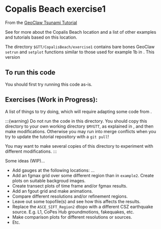 # Copalis Beach exercise1

From the
[GeoClaw Tsunami Tutorial](https://rjleveque.github.io/geoclaw_tsunami_tutorial)

See [](../README) for more about the Copalis Beach location and a
list of other examples and tutorials based on this location.

The directory `$GTT/CopalisBeach/exercise1`
contains bare bones GeoClaw `setrun` and `setplot` functions
similar to those used for example 1b in [](../example1/README).
This version

## To run this code

You should first try running this code as-is.  


## Exercises (Work in Progress):

A list of things to try doing, which will require adapting some code from
[](../example2/README).

:::{warning}
Do not run the code in this directory.
You should copy this directory to your own working directory `$MYGTT`,
as explained in [](workflow:copy), and then make modifications.
Otherwise you may run into merge conflicts when you try to update the
tutorial repository with a `git pull`!

You may want to make several copies of this directory to experiment with
different modifications.
:::

Some ideas (WIP)...
- Add gauges at the following locations: ...
- Add an fgmax grid over some different region than in `example2`.
  Create plots on suitable backgroud images.
- Create transect plots of time frame and/or fgmax results.
- Add an fgout grid and make animations.
- Compare different resolutions and/or refinement regions.
- Leave out some topofile(s) and see how this affects the results.
- Replace the `ASCE_SIFT_Region2` dtopo with a different CSZ earthquake
  source. E.g. L1, CoPes Hub groundmotions, fakequakes, etc.
- Make comparison plots for different resolutions or sources.
- Etc.
